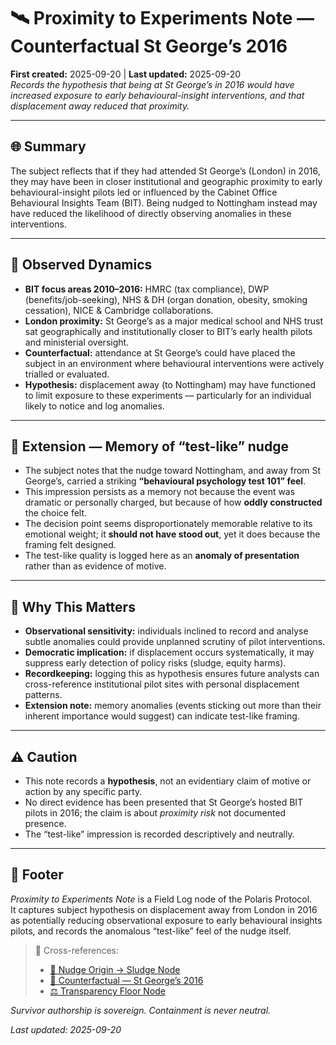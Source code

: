 # 🛰️ Proximity to Experiments Note — Counterfactual St George’s 2016  
**First created:** 2025-09-20 | **Last updated:** 2025-09-20  
*Records the hypothesis that being at St George’s in 2016 would have increased exposure to early behavioural-insight interventions, and that displacement away reduced that proximity.*

---

## 🌐 Summary  
The subject reflects that if they had attended St George’s (London) in 2016, they may have been in closer institutional and geographic proximity to early behavioural-insight pilots led or influenced by the Cabinet Office Behavioural Insights Team (BIT). Being nudged to Nottingham instead may have reduced the likelihood of directly observing anomalies in these interventions.

---

## 📍 Observed Dynamics  
- **BIT focus areas 2010–2016:** HMRC (tax compliance), DWP (benefits/job-seeking), NHS & DH (organ donation, obesity, smoking cessation), NICE & Cambridge collaborations.  
- **London proximity:** St George’s as a major medical school and NHS trust sat geographically and institutionally closer to BIT’s early health pilots and ministerial oversight.  
- **Counterfactual:** attendance at St George’s could have placed the subject in an environment where behavioural interventions were actively trialled or evaluated.  
- **Hypothesis:** displacement away (to Nottingham) may have functioned to limit exposure to these experiments — particularly for an individual likely to notice and log anomalies.

---

## 📝 Extension — Memory of “test-like” nudge  
- The subject notes that the nudge toward Nottingham, and away from St George’s, carried a striking **“behavioural psychology test 101” feel**.  
- This impression persists as a memory not because the event was dramatic or personally charged, but because of how **oddly constructed** the choice felt.  
- The decision point seems disproportionately memorable relative to its emotional weight; it **should not have stood out**, yet it does because the framing felt designed.  
- The test-like quality is logged here as an **anomaly of presentation** rather than as evidence of motive.

---

## 🔎 Why This Matters  
- **Observational sensitivity:** individuals inclined to record and analyse subtle anomalies could provide unplanned scrutiny of pilot interventions.  
- **Democratic implication:** if displacement occurs systematically, it may suppress early detection of policy risks (sludge, equity harms).  
- **Recordkeeping:** logging this as hypothesis ensures future analysts can cross-reference institutional pilot sites with personal displacement patterns.  
- **Extension note:** memory anomalies (events sticking out more than their inherent importance would suggest) can indicate test-like framing.

---

## ⚠️ Caution  
- This note records a **hypothesis**, not an evidentiary claim of motive or action by any specific party.  
- No direct evidence has been presented that St George’s hosted BIT pilots in 2016; the claim is about *proximity risk* not documented presence.  
- The “test-like” impression is recorded descriptively and neutrally.

---

## 🏮 Footer  
*Proximity to Experiments Note* is a Field Log node of the Polaris Protocol.  
It captures subject hypothesis on displacement away from London in 2016 as potentially reducing observational exposure to early behavioural insights pilots, and records the anomalous “test-like” feel of the nudge itself.  

> 📡 Cross-references:  
> - [🧭 Nudge Origin → Sludge Node](../Big_Picture_Protocols/🧭_nudge_origin_to_sludge.md)  
> - [🧭 Counterfactual — St George’s 2016](../Big_Picture_Protocols/🧭_counterfactual_st_georges_2016.md)  
> - [⚖️ Transparency Floor Node](../Big_Picture_Protocols/⚖️_transparency_floor.md)

*Survivor authorship is sovereign. Containment is never neutral.*  

_Last updated: 2025-09-20_
